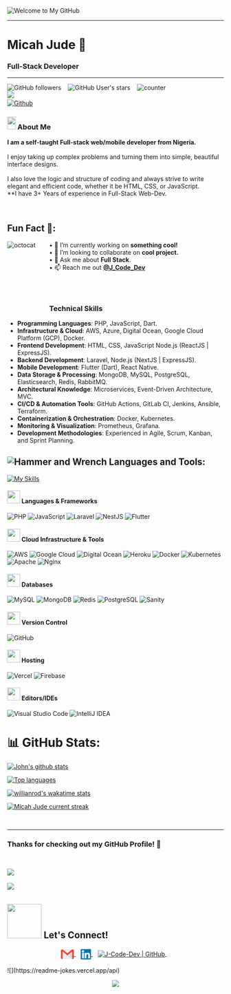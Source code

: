  ![Welcome to My GitHub](https://raw.githubusercontent.com/J-Code-Dev/J-Code-Dev/main/banner.png)

---
# Micah Jude 👋  
### Full-Stack Developer
---

<img alt="GitHub followers" src="https://img.shields.io/github/followers/J-Code-Dev?style=social"> &nbsp;&nbsp; <img alt="GitHub User's stars" src="https://img.shields.io/github/stars/J-Code-Dev?style=social"> &nbsp;&nbsp; ![counter](https://en45p9rvivielwz.m.pipedream.net)  
![](https://visitor-badge.laobi.icu/badge?page_id=J-Code-Dev.J-Code-Dev)  
[![Github](https://img.shields.io/github/followers/J-Code-Dev?label=Follow&style=social)](https://github.com/J-Code-Dev)

### <img src="https://raw.githubusercontent.com/nixin72/nixin72/master/wave.gif" height="30px" width="20px"></img> About Me
**I am a self-taught Full-stack web/mobile developer from Nigeria.**
<br/><br/>I enjoy taking up complex problems and turning them into simple, beautiful interface designs. 
<br/><br/>I also love the logic and structure of coding and always strive to write elegant and efficient code, whether it be HTML, CSS, or JavaScript.
<br />**I have 3+ Years of experience in Full-Stack Web-Dev.

<!-- <img src="https://github-readme-stats.vercel.app/api/?username=hicodersofficial&show_icons=true" alt="git stats"> -->
<br />

## Fun Fact 🎈:

<!-- <img align="left" height="150" src="https://raw.githubusercontent.com/hicodersofficial/images/main/giphy%20(2).gif" style="margin-right: 2rem;"> -->
<img align="left" height="150" src="https://user-images.githubusercontent.com/69384657/179312151-fdabe3af-823f-41ab-a6d4-17a72af4e9e8.png" alt="octocat" style="margin-right: 2rem;" />

• 🔭 I’m currently working on <b>something cool!</b> <br/>
• 👯 I’m looking to collaborate on <b>cool project.</b><br/>
• 💬 Ask me about <b>Full Stack</b>.<br/>
• 📫 Reach me out <a href="https://www.instagram.com/j_code_dev/"><b>@J_Code_Dev</b></a><br/>
</span>

<br />

<br />

### Technical Skills
- **Programming Languages**: PHP, JavaScript, Dart.
- **Infrastructure & Cloud**: AWS, Azure, Digital Ocean, Google Cloud Platform (GCP), Docker.
- **Frontend Development**: HTML, CSS, JavaScript Node.js (ReactJS | ExpressJS).
- **Backend Development**: Laravel, Node.js (NextJS | ExpressJS).
- **Mobile Development**: Flutter (Dart), React Native.
- **Data Storage & Processing**: MongoDB, MySQL, PostgreSQL, Elasticsearch, Redis, RabbitMQ.
- **Architectural Knowledge**: Microservices, Event-Driven Architecture, MVC.
- **CI/CD & Automation Tools**: GitHub Actions, GitLab CI, Jenkins, Ansible, Terraform.
- **Containerization & Orchestration**: Docker, Kubernetes.
- **Monitoring & Visualization**: Prometheus, Grafana.
- **Development Methodologies**: Experienced in Agile, Scrum, Kanban, and Sprint Planning.
<!-- ## 🏆 **GITHUB TROPHY**

![](https://github-profile-trophy.vercel.app/?username=codingstella&theme=onedark&rank=S,SS,SSS,A,AA,AAA,SECRET)

<a href="http://www.github.com/codingstella"><img src="https://activity-graph.herokuapp.com/graph?username=codingstella&bg_color=1c1917&color=ffffff&line=0891b2&point=ffffff&area_color=1c1917&area=true&hide_border=true&custom_title=GitHub%20Commits%20Graph" alt="GitHub Commits Graph" /></a>

<br /> -->

## <img src="https://raw.githubusercontent.com/Tarikul-Islam-Anik/Animated-Fluent-Emojis/master/Emojis/Objects/Hammer%20and%20Wrench.png" alt="Hammer and Wrench" width="30" height="30" /> **Languages and Tools:**  
[![My Skills](https://skillicons.dev/icons?i=html,css,tailwind,javascript,sass,bootstrap,vite,ts,react,next,expressjs,nodejs,npm,mongodb,mysql,aws,azure,figma,firebase,md,git,github,linux,vscode,vim,sublime,jest,styledcomponents,postman,stackoverflow&perline=13)](#)

#### <img src="https://media2.giphy.com/media/QssGEmpkyEOhBCb7e1/giphy.gif?cid=ecf05e47a0n3gi1bfqntqmob8g9aid1oyj2wr3ds3mg700bl&rid=giphy.gif" height="30px" width="30px"> Languages & Frameworks
![PHP](https://img.shields.io/badge/php-%23777BB4.svg?style=for-the-badge&logo=php&logoColor=white)
![JavaScript](https://img.shields.io/badge/javascript-%23323330.svg?style=for-the-badge&logo=javascript&logoColor=%23F7DF1E)
![Laravel](https://img.shields.io/badge/laravel-%23FF2D20.svg?style=for-the-badge&logo=laravel&logoColor=white)
![NestJS](https://img.shields.io/badge/nestjs-%23E0234E.svg?style=for-the-badge&logo=nestjs&logoColor=white)
![Flutter](https://img.shields.io/badge/flutter-%2300ADD8.svg?style=for-the-badge&logo=flutter&logoColor=white)

#### <img src="https://media2.giphy.com/media/QssGEmpkyEOhBCb7e1/giphy.gif?cid=ecf05e47a0n3gi1bfqntqmob8g9aid1oyj2wr3ds3mg700bl&rid=giphy.gif" height="30px" width="30px"> Cloud Infrastructure & Tools
![AWS](https://img.shields.io/badge/AWS-%23FF9900.svg?style=for-the-badge&logo=amazon-aws&logoColor=white)
![Google Cloud](https://img.shields.io/badge/GoogleCloud-%234285F4.svg?style=for-the-badge&logo=google-cloud&logoColor=white)
![Digital Ocean](https://img.shields.io/badge/DigitalOcean-%230167ff.svg?style=for-the-badge&logo=digital-ocean&logoColor=white)
![Heroku](https://img.shields.io/badge/heroku-%23430098.svg?style=for-the-badge&logo=heroku&logoColor=white)
![Docker](https://img.shields.io/badge/docker-%230db7ed.svg?style=for-the-badge&logo=docker&logoColor=white)
![Kubernetes](https://img.shields.io/badge/kubernetes-%23326ce5.svg?style=for-the-badge&logo=kubernetes&logoColor=white)
![Apache](https://img.shields.io/badge/apache-%23D42029.svg?style=for-the-badge&logo=apache&logoColor=white)
![Nginx](https://img.shields.io/badge/nginx-%23009639.svg?style=for-the-badge&logo=nginx&logoColor=white)

#### <img src="https://media2.giphy.com/media/QssGEmpkyEOhBCb7e1/giphy.gif?cid=ecf05e47a0n3gi1bfqntqmob8g9aid1oyj2wr3ds3mg700bl&rid=giphy.gif" height="30px" width="30px"> Databases
![MySQL](https://img.shields.io/badge/mysql-%2300f.svg?style=for-the-badge&logo=mysql&logoColor=white)
![MongoDB](https://img.shields.io/badge/MongoDB-%234ea94b.svg?style=for-the-badge&logo=mongodb&logoColor=white)
![Redis](https://img.shields.io/badge/redis-%23DD0031.svg?style=for-the-badge&logo=redis&logoColor=white)
![PostgreSQL](https://img.shields.io/badge/postgres-%23316192.svg?style=for-the-badge&logo=postgresql&logoColor=white)
![Sanity](https://img.shields.io/badge/Sanity-0f0f0f?&style=for-the-badge&logo=sanity&logoColor=white)

#### <img src="https://media2.giphy.com/media/QssGEmpkyEOhBCb7e1/giphy.gif?cid=ecf05e47a0n3gi1bfqntqmob8g9aid1oyj2wr3ds3mg700bl&rid=giphy.gif" height="30px" width="30px"> Version Control

![GitHub](https://img.shields.io/badge/github-%23121011.svg?style=for-the-badge&logo=github&logoColor=white)

#### <img src="https://media2.giphy.com/media/QssGEmpkyEOhBCb7e1/giphy.gif?cid=ecf05e47a0n3gi1bfqntqmob8g9aid1oyj2wr3ds3mg700bl&rid=giphy.gif" height="30px" width="30px"> Hosting

![Vercel](https://img.shields.io/badge/vercel-%23000000.svg?style=for-the-badge&logo=vercel&logoColor=white)
![Firebase](https://img.shields.io/badge/firebase-%23039BE5.svg?style=for-the-badge&logo=firebase)

#### <img src="https://media2.giphy.com/media/QssGEmpkyEOhBCb7e1/giphy.gif?cid=ecf05e47a0n3gi1bfqntqmob8g9aid1oyj2wr3ds3mg700bl&rid=giphy.gif" height="30px" width="30px"> Editors/IDEs

![Visual Studio Code](https://img.shields.io/badge/Visual%20Studio%20Code-0078d7.svg?style=for-the-badge&logo=visual-studio-code&logoColor=white)
![IntelliJ IDEA](https://img.shields.io/badge/IntelliJIDEA-000000.svg?style=for-the-badge&logo=intellij-idea&logoColor=white)
# 📊 GitHub Stats:
 [![John's github stats](https://bad-apple-github-readme.vercel.app/api?username=J-Code-Dev&show_icons=true&count_private=true&line_height=20&icon_color=00b3ff&theme=blue-green&title_color=00b3ff)](#)

[![Top languages](https://github-readme-mwendwa.vercel.app/api/top-langs/?username=J-Code-Dev&layout=compact&count_private=true&theme=blue-green&title_color=00b3ff)](#)

[![willianrod's wakatime stats](https://github-readme-stats.vercel.app/api/wakatime?username=udokaokoye&layout=compact&theme=blue-green&title_color=00b3ff)](https://github.com/udokaokoye/github-readme-stats)

[![Micah Jude current streak](https://streak-stats.demolab.com/?user=J-Code-Dev&count_private=true&theme=blue-green&title_color=00b3ff)](#)



<br />


<hr />

### **Thanks for checking out my GitHub Profile!** 🙏

<br />

![](https://ForTheBadge.com/images/badges/built-with-love.svg)

![](https://img.shields.io/github/followers/J-Code-Deva?logo=github&style=for-the-badge&color=0891b2&labelColor=1c1917)

## <img src='https://raw.githubusercontent.com/ShahriarShafin/ShahriarShafin/main/Assets/handshake.gif' height="80px" width="80px"> Let's Connect!

<p align="center">
  <a href="mailto:micahjudebrain1998@gmail.com" >
    <img align="center" alt="Incrisz | Gmail" width="30px" src="https://github.com/SatYu26/SatYu26/blob/master/Assets/Gmail.svg" />
  </a> &nbsp;&nbsp;
  
  <a href="https://www.linkedin.com/in/jude-micah-b1a5b1228/" target="_blank">
    <img align="center" alt="J-Code-Dev | Linkedin" width="24px" src="https://github.com/SatYu26/SatYu26/blob/master/Assets/Linkedin.svg" />
  </a> &nbsp;&nbsp;
  
  <a href="https://github.com/J-Code-Dev" target="_blank">
    <img align="center" alt="J-Code-Dev | GitHub" width="30px" src="https://upload.wikimedia.org/wikipedia/commons/thumb/a/ae/Github-desktop-logo-symbol.svg/1024px-Github-desktop-logo-symbol.svg.png" />
  </a> &nbsp;&nbsp;
</p>
![](https://readme-jokes.vercel.app/api)

<br/>
<p align="center">
     <img src="https://capsule-render.vercel.app/api?type=waving&color=gradient&height=100&section=footer"/>
</p>
 

<!-- ![](https://github-readme-stats.vercel.app/api/top-langs/?username=codingstella&theme=onedark) -->
